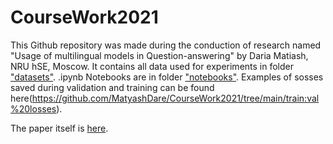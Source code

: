 # CourseWork2021
This Github repository was made during the conduction of research named "Usage of multilingual models in Question-answering" by Daria Matiash, NRU hSE, Moscow.
It contains all data used for experiments in folder ["datasets"](https://github.com/MatyashDare/CourseWork2021/tree/main/datasets).  .ipynb Notebooks are in folder ["notebooks"](https://github.com/MatyashDare/CourseWork2021/tree/main/notebooks).  Examples of sosses saved during validation and training can be found here(https://github.com/MatyashDare/CourseWork2021/tree/main/train:val%20losses).

The paper itself is [here](https://github.com/MatyashDare/CourseWork2021/blob/main/CourseWork21.pdf).
